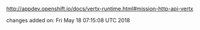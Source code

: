 http://appdev.openshift.io/docs/vertx-runtime.html#mission-http-api-vertx

 
 changes added on: Fri May 18 07:15:08 UTC 2018
